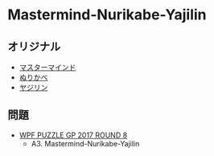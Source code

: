 # Mastermind-Nurikabe-Yajilin

## オリジナル
- [マスターマインド](mastermind.md)
- [ぬりかべ](nurikabe.md)
- [ヤジリン](yajilin.md)

## 問題
- [WPF PUZZLE GP 2017 ROUND 8](../questions/wpfpgp2017-8.md)
	- A3. Mastermind-Nurikabe-Yajilin
